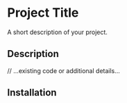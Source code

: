 # Project Title

A short description of your project.

## Description

// ...existing code or additional details...

## Installation

